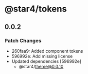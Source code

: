 # @star4/tokens

## 0.0.2

### Patch Changes

- 260faa9: Added component tokens
- 596992e: Add missing license
- Updated dependencies [596992e]
  - @star4/theme@0.0.10
